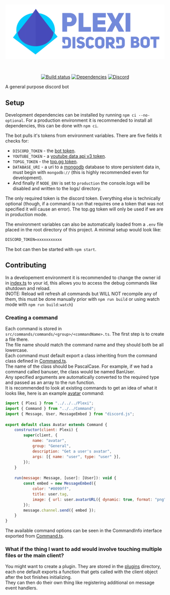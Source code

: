 <div align="center">
  <br />
  <p>
    <a href="https://nigecat.github.io/Plexi/invite"><img src="banner.png" width="546" alt="Plexi" /></a>
  </p>
  <br />
  <p>
    <a href="https://github.com/Nigecat/Plexi"><img src="https://circleci.com/gh/Nigecat/Plexi.svg?style=svg&circle-token=5401c770dc2a6dad53621bbe9a9371bf47835a26" alt="Build status" /></a>
    <a href="https://david-dm.org/Nigecat/Plexi"><img src="https://david-dm.org/Nigecat/Plexi/status.svg" alt="Dependencies" /></a>
    <a href="https://nigecat.github.io/Plexi/support"><img src="https://img.shields.io/discord/621181741972979722.svg?label=&logo=discord&logoColor=ffffff&color=7389D8&labelColor=6A7EC2" alt="Discord" /></a>
  </p>
</div>

A general purpose discord bot

## Setup

Development dependencies can be installed by running `npm ci --no-optional`.
For a production environment it is recommended to install all dependencies, this can be done with `npm ci`.

The bot pulls it's tokens from environment variables. There are five fields it checks for:

- `DISCORD_TOKEN` - the [bot token](https://discord.com/developers/applications).
- `YOUTUBE_TOKEN` - a [youtube data api v3 token](https://console.developers.google.com/apis/credentials).
- `TOPGG_TOKEN` - the [top.gg token](https://top.gg/api/docs#mybots).
- `DATABASE_URI` - a uri to a [mongodb](https://www.mongodb.com/) database to store persistent data in, must begin with `mongodb://` (this is highly recommended even for development).
- And finally if `NODE_ENV` is set to `production` the console.logs will be disabled and written to the logs/ directory.

The only required token is the discord token. Everything else is technically optional (though, if a command is run that requires one a token that was not specified it will cause an error).
The top.gg token will only be used if we are in production mode.

The environment variables can also be automatically loaded from a `.env` file placed in the root directory of this project.
A minimal setup would look like:

```markdown
DISCORD_TOKEN=xxxxxxxxxxx
```

The bot can then be started with `npm start`.


## Contributing

In a developement environment it is recommended to change the owner id in [index.ts](index.ts) to your id, this allows you to access the debug commands like shutdown and reload.  
(NOTE: Reload will refresh all commands but WILL NOT recompile any of them, this must be done manually prior with `npm run build` or using watch mode with `npm run build:watch`)

### Creating a command

Each command is stored in `src/commands/commands/<group>/<commandName>.ts`. The first step is to create a file there.   
The file name should match the command name and they should both be all lowercase.  
Each command must default export a class inheriting from the command class defined in [Command.ts](src/commands/Command.ts).  
The name of the class should be PascalCase. For example, if we had a command called banuser, the class would be named BanUser.  
Any specified arguments are automatically converted to the required type and passed as an array to the run function.  
It is recommended to look at existing commands to get an idea of what it looks like, here is an example [avatar](src/commands/commands/General/avatar.ts) command:
```javascript
import { Plexi } from "../../../Plexi";
import { Command } from "../../Command";
import { Message, User, MessageEmbed } from "discord.js";

export default class Avatar extends Command {
    constructor(client: Plexi) {
        super(client, {
            name: "avatar",
            group: "General",
            description: "Get a user's avatar",
            args: [{ name: "user", type: "user" }],
        });
    }

    run(message: Message, [user]: [User]): void {
        const embed = new MessageEmbed({
            color: "#0099ff",
            title: user.tag,
            image: { url: user.avatarURL({ dynamic: true, format: "png", size: 512 }) },
        });
        message.channel.send({ embed });
    }
}
```
The available command options can be seen in the CommandInfo interface exported from [Command.ts](src/commands/Command.ts).

### What if the thing I want to add would involve touching multiple files or the main client?
You might want to create a plugin. They are stored in the [plugins](src/plugins/) directory, each one default exports a function that gets called with the client object after the bot finishes initializing.  
They can then do their own thing like registering additional on message event handlers.
